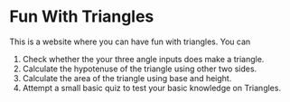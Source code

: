 # Fun With Triangles

This is a website where you can have fun with triangles. You can

1. Check whether the your three angle inputs does make a triangle.
2. Calculate the hypotenuse of the triangle using other two sides.
3. Calculate the area of the triangle using base and height.
4. Attempt a small basic quiz to test your basic knowledge on Triangles.
